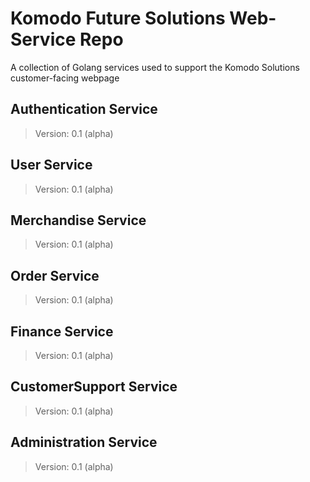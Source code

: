 # Komodo Future Solutions Web-Service Repo
A collection of Golang services used to support the Komodo Solutions customer-facing webpage


## Authentication Service
> Version: 0.1 (alpha)

## User Service
> Version: 0.1 (alpha)

## Merchandise Service
> Version: 0.1 (alpha)

## Order Service
> Version: 0.1 (alpha)

## Finance Service
> Version: 0.1 (alpha)

## CustomerSupport Service
> Version: 0.1 (alpha)

## Administration Service
> Version: 0.1 (alpha)
